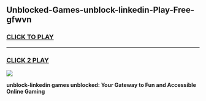 
## Unblocked-Games-unblock-linkedin-Play-Free-gfwvn
<h3>
<a href="https://premium76.site?title=unblock-linkedin&ref=21A">CLICK TO PLAY</a></h3>
<hr>

<h3>
<a href="https://premium76.site?title=unblock-linkedin&ref=21A">CLICK 2 PLAY</a>
  
</h3>

<a href="https://premium76.site?title=unblock-linkedin&ref=21A"><img src="https://clearcache.store/games.png"></a>


**unblock-linkedin games unblocked: Your Gateway to Fun and Accessible Online Gaming**
